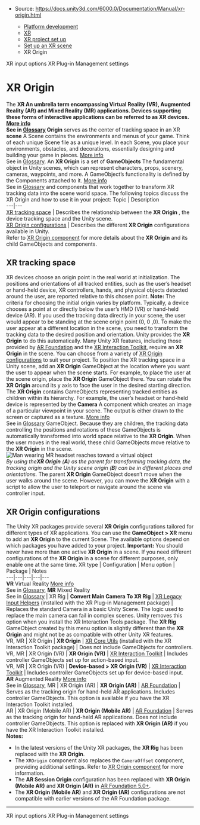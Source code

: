 * Source: https://docs.unity3d.com/6000.0/Documentation/Manual/xr-origin.html

  * [Platform development ](https://docs.unity3d.com/6000.0/Documentation/Manual/PlatformSpecific.html)
  * [XR](https://docs.unity3d.com/6000.0/Documentation/Manual/XR.html)
  * [XR project set up](https://docs.unity3d.com/6000.0/Documentation/Manual/configuring-project-for-xr.html)
  * [Set up an XR scene](https://docs.unity3d.com/6000.0/Documentation/Manual/xr-scene-setup.html)
  * XR Origin


[](https://docs.unity3d.com/6000.0/Documentation/Manual/xr-input-overview.html)
XR input options
[](https://docs.unity3d.com/6000.0/Documentation/Manual/xr-plugin-management.html)
XR Plug-in Management settings
# XR Origin
The ****XR** An umbrella term encompassing Virtual Reality (VR), Augmented Reality (AR) and Mixed Reality (MR) applications. Devices supporting these forms of interactive applications can be referred to as XR devices. [More info](https://docs.unity3d.com/6000.0/Documentation/Manual/XR.html)  
See in [Glossary](https://docs.unity3d.com/6000.0/Documentation/Manual/Glossary.html#XR) Origin** serves as the center of tracking space in an XR **scene** A Scene contains the environments and menus of your game. Think of each unique Scene file as a unique level. In each Scene, you place your environments, obstacles, and decorations, essentially designing and building your game in pieces. [More info](https://docs.unity3d.com/6000.0/Documentation/Manual/CreatingScenes.html)  
See in [Glossary](https://docs.unity3d.com/6000.0/Documentation/Manual/Glossary.html#Scene). 
An **XR Origin** is a set of **GameObjects** The fundamental object in Unity scenes, which can represent characters, props, scenery, cameras, waypoints, and more. A GameObject’s functionality is defined by the Components attached to it. [More info](https://docs.unity3d.com/6000.0/Documentation/Manual/class-GameObject.html)  
See in [Glossary](https://docs.unity3d.com/6000.0/Documentation/Manual/Glossary.html#GameObject) and components that work together to transform XR tracking data into the scene world space. 
The following topics discuss the XR Origin and how to use it in your project:
Topic | Description  
---|---  
[XR tracking space](https://docs.unity3d.com/6000.0/Documentation/Manual/xr-origin.html#xr-tracking-space) | Describes the relationship between the **XR Origin** , the device tracking space and the Unity scene.  
[XR Origin configurations](https://docs.unity3d.com/6000.0/Documentation/Manual/xr-origin.html#xr-origin-configurations) | Describes the different **XR Origin** configurations available in Unity.  
Refer to [XR Origin component](https://docs.unity3d.com/Packages/com.unity.xr.core-utils@2.2/manual/xr-origin-reference.html) for more details about the **XR Origin** and its child GameObjects and components.
## XR tracking space
XR devices choose an origin point in the real world at initialization. The positions and orientations of all tracked entities, such as the user’s headset or hand-held device, XR controllers, hands, and physical objects detected around the user, are reported relative to this chosen point. 
**Note:** The criteria for choosing the initial origin varies by platform. Typically, a device chooses a point at or directly below the user’s HMD (VR) or hand-held device (AR). 
If you used the tracking data directly in your scene, the user would appear to be standing at the scene origin point (0, 0 ,0). To make the user appear at a different location in the scene, you need to transform the tracking data to the desired position and orientation. Unity provides the **XR Origin** to do this automatically. Many Unity XR features, including those provided by [AR Foundation](https://docs.unity3d.com/Packages/com.unity.xr.arfoundation@6.0/) and the [XR Interaction Toolkit](https://docs.unity3d.com/Packages/com.unity.xr.interaction.toolkit@3.0/), require an **XR Origin** in the scene. You can choose from a variety of [XR Origin configurations](https://docs.unity3d.com/6000.0/Documentation/Manual/xr-origin.html#xr-origin-configurations) to suit your project. 
To position the XR tracking space in a Unity scene, add an **XR Origin** GameObject at the location where you want the user to appear when the scene starts. For example, to place the user at the scene origin, place the **XR Origin** GameObject there. You can rotate the **XR Origin** around its y axis to face the user in the desired starting direction.
The **XR Origin** contains GameObjects representing tracked entities as children within its hierarchy. For example, the user’s headset or hand-held device is represented by the **Camera** A component which creates an image of a particular viewpoint in your scene. The output is either drawn to the screen or captured as a texture. [More info](https://docs.unity3d.com/6000.0/Documentation/Manual/CamerasOverview.html)  
See in [Glossary](https://docs.unity3d.com/6000.0/Documentation/Manual/Glossary.html#Camera) GameObject. Because they are children, the tracking data controlling the positions and rotations of these GameObjects is automatically transformed into world space relative to the **XR Origin**. When the user moves in the real world, these child GameObjects move relative to the **XR Origin** in the scene. 
![Man wearing MR headset reaches toward a virtual object](https://docs.unity3d.com/6000.0/Documentation/uploads/Main/xr_origin_diagram.webp)   
_By using the**XR Origin** (**A**) as the parent for transforming tracking data, the tracking origin and the Unity scene origin (**B**) can be in different places and orientations._
The parent **XR Origin** GameObject doesn’t move when the user walks around the scene. However, you can move the **XR Origin** with a script to allow the user to teleport or navigate around the scene via controller input.
## XR Origin configurations
The Unity XR packages provide several **XR Origin** configurations tailored for different types of XR applications. You can use the **GameObject > XR** menu to add an **XR Origin** to the current Scene. The available options depend on which packages you have added to your project.
**Important:** You should never have more than one active **XR Origin** in a scene. If you need different configurations of the **XR Origin** in a scene for different purposes, only enable one at the same time. 
XR type | Configuration | Menu option | Package | Notes  
---|---|---|---|---  
**VR** Virtual Reality [More info](https://docs.unity3d.com/6000.0/Documentation/Manual/VROverview.html)  
See in [Glossary](https://docs.unity3d.com/6000.0/Documentation/Manual/Glossary.html#VR), **MR** Mixed Reality  
See in [Glossary](https://docs.unity3d.com/6000.0/Documentation/Manual/Glossary.html#MR) | XR Rig | **Convert Main Camera To XR Rig** |  [XR Legacy Input Helpers](https://docs.unity3d.com/Packages/com.unity.xr.legacyinputhelpers@2.1/) (installed with the XR Plug-in Management package) | Replaces the standard Camera in a basic Unity Scene. The logic used to replace the main camera can fail in complex scenes. Unity removes this option when you install the XR Interaction Tools package. The **XR Rig** GameObject created by this menu option is slightly different than the **XR Origin** and might not be as compatible with other Unity XR features.  
VR, MR | XR Origin | **XR Origin** |  [XR Core Utils](https://docs.unity3d.com/Packages/com.unity.xr.core-utils@2.3/) (installed with the XR Interaction Toolkit package) | Does not include GameObjects for controllers.  
VR, MR | XR Origin (VR) | **XR Origin (VR)** | [XR Interaction Toolkit](https://docs.unity3d.com/Packages/com.unity.xr.interaction.toolkit@3.0/) | Includes controller GameObjects set up for action-based input.  
VR, MR | XR Origin (VR) | **Device-based > XR Origin (VR)** | [XR Interaction Toolkit](https://docs.unity3d.com/Packages/com.unity.xr.interaction.toolkit@3.0/) | Includes controller GameObjects set up for device-based input.  
**AR** Augmented Reality [More info](https://docs.unity3d.com/6000.0/Documentation/Manual/AROverview.html)  
See in [Glossary](https://docs.unity3d.com/6000.0/Documentation/Manual/Glossary.html#AR), MR | XR Origin (AR) | **XR Origin (AR)** | [AR Foundation](https://docs.unity3d.com/Packages/com.unity.xr.arfoundation@6.0/) | Serves as the tracking origin for hand-held AR applications. Includes controller GameObjects. This option is available if you have the XR Interaction Toolkit installed.  
AR | XR Origin (Mobile AR) | **XR Origin (Mobile AR)** | [AR Foundation](https://docs.unity3d.com/Packages/com.unity.xr.arfoundation@6.0/) | Serves as the tracking origin for hand-held AR applications. Does not include controller GameObjects. This option is replaced with **XR Origin (AR)** if you have the XR Interaction Toolkit installed.  
**Notes:**
  * In the latest versions of the Unity XR packages, the **XR Rig** has been replaced with the **XR Origin**.
  * The `XROrigin` component also replaces the `CameraOffset` component, providing additional settings. Refer to [XR Origin component](https://docs.unity3d.com/Packages/com.unity.xr.core-utils@2.2/manual/xr-origin-reference.html) for more information.
  * The **AR Session Origin** configuration has been replaced with **XR Origin (Mobile AR)** and **XR Origin (AR)** in [AR Foundation 5.0+](https://docs.unity3d.com/Packages/com.unity.xr.arfoundation@6.0/).
  * The **XR Origin (Mobile AR)** and **XR Origin (AR)** configurations are not compatible with earlier versions of the AR Foundation package.


* * *
[](https://docs.unity3d.com/6000.0/Documentation/Manual/xr-input-overview.html)
XR input options
[](https://docs.unity3d.com/6000.0/Documentation/Manual/xr-plugin-management.html)
XR Plug-in Management settings
